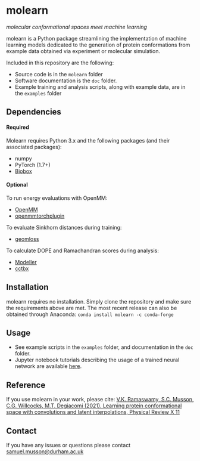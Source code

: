 # molearn

*molecular conformational spaces meet machine learning*

molearn is a Python package streamlining the implementation of machine learning models dedicated to the generation of protein conformations from example data obtained via experiment or molecular simulation.

Included in this repository are the following:
* Source code is in the `molearn` folder
* Software documentation is the `doc` folder.
* Example training and analysis scripts, along with example data, are in the `examples` folder

## Dependencies

#### Required

Molearn requires Python 3.x and the following packages (and their associated packages):
* numpy
* PyTorch (1.7+)
* [Biobox](https://github.com/Degiacomi-Lab/biobox)

#### Optional

To run energy evaluations with OpenMM:
* [OpenMM](https://openmm.org/documentation)
* [openmmtorchplugin](https://github.com/SCMusson/openmmtorchplugin)

To evaluate Sinkhorn distances during training:
* [geomloss](https://www.kernel-operations.io/geomloss/)

To calculate DOPE and Ramachandran scores during analysis:
* [Modeller](https://salilab.org/modeller/)
* [cctbx](https://cctbx.github.io/)

## Installation ##

molearn requires no installation. Simply clone the repository and make sure the requirements above are met.
The most recent release can also be obtained through Anaconda: `conda install molearn -c conda-forge`

## Usage ##

* See example scripts in the `examples` folder, and documentation in the `doc` folder.
* Jupyter notebook tutorials describing the usage of a trained neural network are available [here](https://github.com/Degiacomi-Lab/molearn_notebook).

## Reference ##

If you use molearn in your work, please cite:
[V.K. Ramaswamy, S.C. Musson, C.G. Willcocks, M.T. Degiacomi (2021). Learning protein conformational space with convolutions and latent interpolations, Physical Review X 11](
https://journals.aps.org/prx/abstract/10.1103/PhysRevX.11.011052)

## Contact ##

If you have any issues or questions please contact samuel.musson@durham.ac.uk
